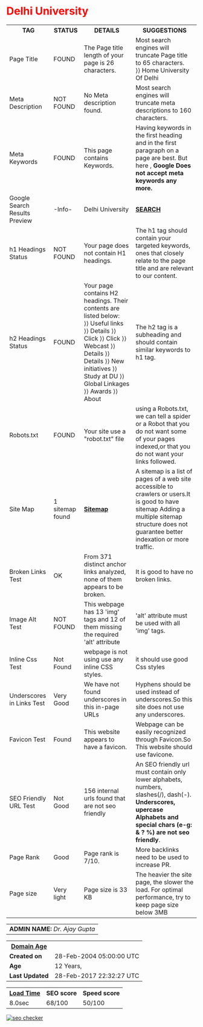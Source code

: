 <html>
<style>
body{
background-image: url("http://www.planwallpaper.com/static/images/Lamp-3D-Wallpaper_eAlxczz.jpg")}
</style>
<body>
<b><h1 style="color:red">Delhi University</h1></b>
<table>
<tr>
<th><b>TAG</b></th>
<th><b>STATUS</b></th>
<th><b>DETAILS</b></th>
<th><b>SUGGESTIONS</b></th>
</tr>
<tr>
<td>Page Title</td>
<td>FOUND</td>
<td>The Page title length of your page is 26 characters.</td>
<td>Most search engines will truncate Page title to 65 characters.
<br>⟩⟩ Home University Of Delhi
</td>
</tr>
<tr>
<td>Meta Description</td> 
<td>NOT FOUND </td>
<td>No Meta description found.</td>
<td>Most search engines will truncate meta descriptions to 160 characters.</td>
</tr>
<tr>
<td>Meta Keywords</td>
<td>FOUND </td>
<td>This page contains Keywords.</td> 
<td>Having keywords in the first heading and in the first paragraph on a page are best.
But here ,
<b>Google Does not accept meta keywords any more.</b></td>
</tr>
<tr>
<td>Google Search Results Preview</td>
<td>-Info- </td>
<td>Delhi University</td>
<td><a href="https://du.ac.in/"><b>SEARCH</b></a>
        </td>
</tr>
<tr>
<td> h1 Headings Status</td>
<td> NOT FOUND </td>
<td>Your page does not contain H1 headings.<br>
</td>
<td>The h1 tag should contain your targeted keywords, ones that closely relate to the page title and are relevant to our content. </td>
</tr>
<tr>
<td> h2 Headings Status</td>
<td> FOUND </td>
<td>Your page contains H2 headings. Their contents are listed below:<br>
⟩⟩ Useful links
⟩⟩ Details
⟩⟩ Click
⟩⟩ Click
⟩⟩ Webcast
⟩⟩ Details
⟩⟩ Details
⟩⟩ New initiatives
⟩⟩ Study at DU
⟩⟩ Global Linkages
⟩⟩ Awards
⟩⟩ About</td>
<td>The h2 tag is a subheading and should contain similar keywords to h1 tag. </td>
</tr>
<tr>
<td>Robots.txt</td>
<td>FOUND</td>
<td>Your site use a "robot.txt" file</td>
<td>using a Robots.txt, we can tell a spider or a Robot that you do not want some of your pages indexed,or that you do not want your links followed.</td>
</tr>
<tr>
<td> Site Map </td>
<td> 1 sitemap found </td>
<td> <a href="http://du.ac.in/sitemap.xml"> <b> Sitemap </b></a> </td>
<td>A sitemap is a list of pages of a web site accessible to crawlers or users.It is good to have sitemap
 Adding a multiple sitemap structure does not guarantee better indexation or more traffic.</td>
</tr>
<tr>
<td>Broken Links Test</td>
<td>OK</td>
<td>From 371 distinct anchor links analyzed, none of them appears to be broken. </td>
<td>It is good to have no broken links.</td>
</tr>
<tr>
<td>Image Alt Test</td>
<td>NOT FOUND</td>
<td>This webpage has 13 'img' tags and 12 of them missing the required 'alt' attribute </td>
<td>'alt' attribute must be used with all 'img' tags.</td>
</tr>
<tr>
<td>Inline Css Test</td>
<td>Not Found</td>
<td>webpage is not using use any inline CSS styles.</td>
<td>it should use good Css styles</td> 
</tr>
<tr>
<td>Underscores in Links Test	</td>
<td>Very Good</td>
<td>We have not found underscores in this in-page URLs</td>
<td>Hyphens should be used instead of underscores.So this site does not use any underscores.</td>
</tr>
<tr>
<td> Favicon Test </td>
<td>Found </td>
<td>This website appears to have a favicon.</td>
<td>Webpage can be easily recognized through Favicon.So This website should use favicone.</td>
</tr>
<tr>
<td>SEO Friendly URL Test</td>
<td>Not Good</td>
<td> 156 internal urls found that are not seo friendly</td>
<td>An SEO friendly url must contain only lower alphabets, numbers, slashes(/), dash(-). <br>
<b>Underscores, upercase Alphabets and special chars (e-g: & ? %) are not seo friendly</b>.</td>
</tr>
<tr>
<td>Page Rank</td>
<td>Good</td>
<td>Page rank is 7/10.</td>
<td>More backlinks need to be used to increase PR.</td>
</tr>
<tr>
  <td>Page size</td><td >Very light</td><td >Page size is 33 KB</td><td>The heavier the site page, the slower the load. For optimal performance, try to keep page size below 3MB</td>
        </tr>
</table>
<p>
<table>
<tr>
<td><b>ADMIN NAME:</b> <i>Dr. Ajay Gupta</i></td>
</tr>
</table>
<p>
<table>
<tr>
     <th> <u><b>Domain Age</b></u></th>
    </tr>
    <tr>
      <td><b>Created on</b></td><td>28-Feb-2004 05:00:00 UTC</td>
    </tr>
    <tr>
      <td><b>Age</b></td><td>12 Years,</td> </tr>
    <tr>
      <td><b>Last Updated</b></td><td>28-Feb-2017 22:32:27 UTC</td>
    </tr>
</table>
<p>
<table>
    <tr>
      <th><u><b>Load Time</b></u></th><th><b>SEO score</b></th><th><b>Speed score</b></th>
    </tr>
    <tr><td>8.0sec</td><td>68/100</td><td>50/100</td>
    </tr>
</table>
<a href="http://smallseotools.com/website-seo-score-checker/" target="_blank"><img src="http://smallseotools.com/imgs/badge-bronze.png" alt="seo checker"/></a>
<body/>
<html/>

